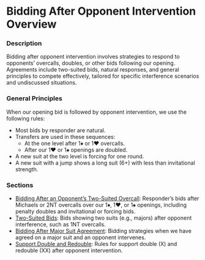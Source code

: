 # Bidding After Opponent Intervention Overview

### Description

Bidding after opponent intervention involves strategies to respond to opponents’ overcalls, doubles, or other bids following our opening. Agreements include two-suited bids, natural responses, and general principles to compete effectively, tailored for specific interference scenarios and undiscussed situations.

### General Principles

When our opening bid is followed by opponent intervention, we use the following rules:

- Most bids by responder are natural.
- Transfers are used in these sequences:
    - At the one level after 1♦ or 1♥ overcalls.
    - After our 1♥ or 1♠ openings are doubled.
- A new suit at the two level is forcing for one round.
- A new suit with a jump shows a long suit (6+) with less than invitational strength.

### Sections
- [Bidding After an Opponent’s Two-Suited Overcall](bidding-after-two-suited-overcall.md): Responder’s bids after Michaels or 2NT overcalls over our 1♦, 1♥, or 1♠ openings, including penalty doubles and invitational or forcing bids.
- [Two-Suited Bids](two-suited-bids.md): Bids showing two suits (e.g., majors) after opponent interference, such as 1NT overcalls.
- [Bidding After Major Suit Agreement](bidding-after-major-suit-agreement.md): Bidding strategies when we have agreed on a major suit and an opponent intervenes.
- [Support Double and Redouble](support-double-redouble.md): Rules for support double (X) and redouble (XX) after opponent intervention.